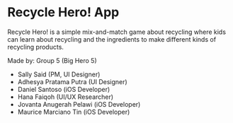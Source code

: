 # Recycle Hero! App

Recycle Hero! is a simple mix-and-match game about recycling where kids can learn about recycling and the ingredients to make different kinds of recycling products.

Made by: Group 5 (Big Hero 5)
- Sally Said (PM, UI Designer)
- Adhesya Pratama Putra (UI Designer)
- Daniel Santoso (iOS Developer)
- Hana Faiqoh (UI/UX Researcher)
- Jovanta Anugerah Pelawi (iOS Developer)
- Maurice Marciano Tin (iOS Developer)
